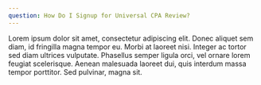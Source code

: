 ```yaml
---
question: How Do I Signup for Universal CPA Review?
---
```

Lorem ipsum dolor sit amet, consectetur adipiscing elit. Donec aliquet sem diam, id fringilla magna tempor eu. Morbi at laoreet nisi. Integer ac tortor sed diam ultrices vulputate. Phasellus semper ligula orci, vel ornare lorem feugiat scelerisque. Aenean malesuada laoreet dui, quis interdum massa tempor porttitor. Sed pulvinar, magna sit.